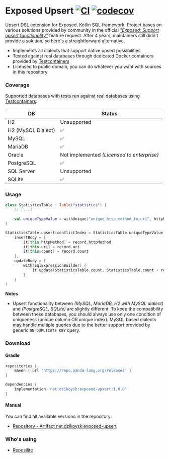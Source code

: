 # Exposed Upsert [![CI](https://github.com/dzikoysk/exposed-upsert/actions/workflows/gradle.yml/badge.svg)](https://github.com/dzikoysk/exposed-upsert/actions/workflows/gradle.yml) [![codecov](https://codecov.io/gh/dzikoysk/exposed-upsert/branch/main/graph/badge.svg?token=dIBANIssGf)](https://codecov.io/gh/dzikoysk/exposed-upsert)
Upsert DSL extension for Exposed, Kotlin SQL framework.
Project bases on various solutions provided by community in the official _["Exposed: Support upsert functionality"](https://github.com/JetBrains/Exposed/issues/167)_ feature request.
After 4 years, maintainers still didn't provide a solution, so here's a straightforward alternative.

* Implements all dialects that support native upsert possibilities 
* Tested against real databases through dedicated Docker containers provided by [Testcontainers](https://www.testcontainers.org/)
* Licensed to public domain, you can do whatever you want with sources in this repository

### Coverage

Supported databases with tests run against real databases using [Testcontainers](https://www.testcontainers.org/):

| DB                 | Status          |
|--------------------|-----------------|
| H2                 | Unsupported     |
| H2 (MySQL Dialect) | ✅               |
| MySQL              | ✅               |
| MariaDB            | ✅               |
| Oracle             | Not implemented _(Licensed to enterprise)_ |
| PostgreSQL         | ✅               |
| SQL Server         | Unsupported     |
| SQLite             | ✅              |

### Usage

```kotlin
class StatisticsTable : Table("statistics") {
    // [...]
    
    val uniqueTypeValue = withUnique("unique_http_method_to_uri", httpMethod, uri)
}

StatisticsTable.upsert(conflictIndex = StatisticsTable.uniqueTypeValue,
    insertBody = {
        it[this.httpMethod] = record.httpMethod
        it[this.uri] = record.uri
        it[this.count] = record.count
    },
    updateBody = {
        with(SqlExpressionBuilder) {
            it.update(StatisticsTable.count, StatisticsTable.count + record.count)
        }
    }
)
```

**Notes**
* Upsert functionality between _(MySQL, MariaDB, H2 with MySQL dialect)_ and _(PostgreSQL, SQLite)_ are slightly different.
  To keep the compatibility between these databases, you should always use only one condition of uniqueness (unique column OR unique index).
  MySQL based dialects may handle multiple queries due to the better support provided by generic `ON DUPLICATE KEY` query. 

### Download

#### Gradle

```groovy
repositories {
    maven { url 'https://repo.panda-lang.org/releases' }
}

dependencies {
    implementation 'net.dzikoysk:exposed-upsert:1.0.0'
}
```

#### Manual

You can find all available versions in the repository:

* [Repository - Artifact net.dzikoysk:exposed-upsert](https://repo.panda-lang.org/net/dzikoysk/exposed-upsert)

### Who's using
* [Reposilite](https://github.com/dzikoysk/reposilite)
